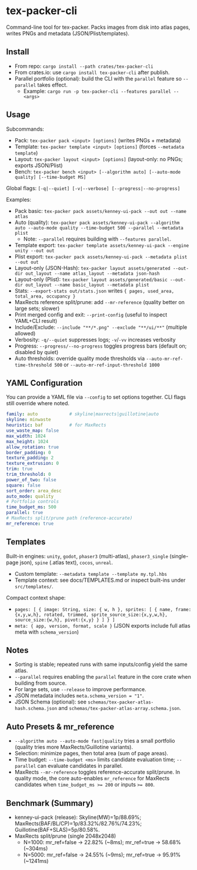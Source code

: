 # tex-packer-cli

Command-line tool for tex-packer. Packs images from disk into atlas pages, writes PNGs and metadata (JSON/Plist/templates).

## Install

- From repo: `cargo install --path crates/tex-packer-cli`
- From crates.io: use `cargo install tex-packer-cli` after publish.
- Parallel portfolio (optional): build the CLI with the `parallel` feature so `--parallel` takes effect.
  - Example: `cargo run -p tex-packer-cli --features parallel -- <args>`

## Usage

Subcommands:

- Pack: `tex-packer pack <input> [options]` (writes PNGs + metadata)
- Template: `tex-packer template <input> [options]` (forces `--metadata template`)
- Layout: `tex-packer layout <input> [options]` (layout-only: no PNGs; exports JSON/Plist)
- Bench: `tex-packer bench <input> [--algorithm auto] [--auto-mode quality] [--time-budget MS]`

Global flags: `[-q|--quiet] [-v|--verbose] [--progress|--no-progress]`

Examples:
- Pack basic: `tex-packer pack assets/kenney-ui-pack --out out --name atlas`
- Auto (quality): `tex-packer pack assets/kenney-ui-pack --algorithm auto --auto-mode quality --time-budget 500 --parallel --metadata plist`
  - Note: `--parallel` requires building with `--features parallel`.
- Template export: `tex-packer template assets/kenney-ui-pack --engine unity --out out`
- Plist export: `tex-packer pack assets/kenney-ui-pack --metadata plist --out out`
- Layout-only (JSON-Hash): `tex-packer layout assets/generated --out-dir out_layout --name atlas_layout --metadata json-hash`
- Layout-only (Plist): `tex-packer layout assets/generated/basic --out-dir out_layout --name basic_layout --metadata plist`
- Stats: `--export-stats out/stats.json` writes `{ pages, used_area, total_area, occupancy }`
- MaxRects reference split/prune: add `--mr-reference` (quality better on large sets; slower)
- Print merged config and exit: `--print-config` (useful to inspect YAML+CLI result)
- Include/Exclude: `--include "**/*.png" --exclude "**/ui/**"` (multiple allowed)
- Verbosity: `-q/--quiet` suppresses logs; `-v`/`-vv` increases verbosity
- Progress: `--progress/--no-progress` toggles progress bars (default on; disabled by quiet)
- Auto thresholds: override quality mode thresholds via `--auto-mr-ref-time-threshold 500` or `--auto-mr-ref-input-threshold 1000`

## YAML Configuration

You can provide a YAML file via `--config` to set options together. CLI flags still override where noted.

```yaml
family: auto            # skyline|maxrects|guillotine|auto
skyline: minwaste
heuristic: baf          # for MaxRects
use_waste_map: false
max_width: 1024
max_height: 1024
allow_rotation: true
border_padding: 0
texture_padding: 2
texture_extrusion: 0
trim: true
trim_threshold: 0
power_of_two: false
square: false
sort_order: area_desc
auto_mode: quality
# Portfolio controls
time_budget_ms: 500
parallel: true
# MaxRects split/prune path (reference-accurate)
mr_reference: true
```

## Templates

Built-in engines: `unity`, `godot`, `phaser3` (multi-atlas), `phaser3_single` (single-page json), `spine` (.atlas text), `cocos`, `unreal`.
- Custom template: `--metadata template --template my.tpl.hbs`
- Template context: see docs/TEMPLATES.md or inspect built-ins under `src/templates/`.

Compact context shape:
- `pages: [ { image: String, size: { w, h }, sprites: [ { name, frame:{x,y,w,h}, rotated, trimmed, sprite_source_size:{x,y,w,h}, source_size:{w,h}, pivot:{x,y} } ] } ]`
- `meta: { app, version, format, scale }` (JSON exports include full atlas meta with `schema_version`)

## Notes

- Sorting is stable; repeated runs with same inputs/config yield the same atlas.
- `--parallel` requires enabling the `parallel` feature in the core crate when building from source.
- For large sets, use `--release` to improve performance.
- JSON metadata includes `meta.schema_version = "1"`.
- JSON Schema (optional): see `schemas/tex-packer-atlas-hash.schema.json` and `schemas/tex-packer-atlas-array.schema.json`.

## Auto Presets & mr_reference

- `--algorithm auto --auto-mode fast|quality` tries a small portfolio (quality tries more MaxRects/Guillotine variants).
- Selection: minimize pages, then total area (sum of page areas).
- Time budget: `--time-budget <ms>` limits candidate evaluation time; `--parallel` can evaluate candidates in parallel.
- MaxRects `--mr-reference` toggles reference-accurate split/prune. In quality mode, the core auto-enables `mr_reference` for MaxRects candidates when `time_budget_ms >= 200` or inputs `>= 800`.

## Benchmark (Summary)

- kenney-ui-pack (release): Skyline(MW)=1p/88.69%; MaxRects(BAF/BL/CP)=1p/83.32%/82.76%/74.23%; Guillotine(BAF+SLAS)=5p/80.58%.
- MaxRects split/prune (single 2048x2048)
  - N=1000: mr_ref=false → 22.82% (~8ms); mr_ref=true → 58.68% (~304ms)
  - N=5000: mr_ref=false → 24.55% (~9ms);  mr_ref=true → 95.91% (~1241ms)

